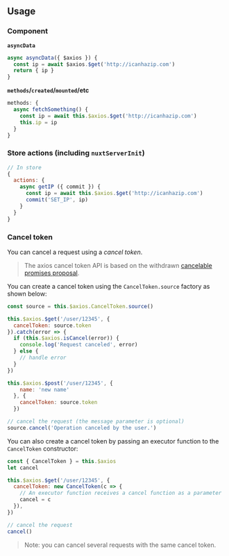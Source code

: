 ## Usage

### Component

**`asyncData`**

```js
async asyncData({ $axios }) {
  const ip = await $axios.$get('http://icanhazip.com')
  return { ip }
}
```

**`methods`/`created`/`mounted`/etc**

```js
methods: {
  async fetchSomething() {
    const ip = await this.$axios.$get('http://icanhazip.com')
    this.ip = ip
  }
}
```

### Store actions (including `nuxtServerInit`)

```js
// In store
{
  actions: {
    async getIP ({ commit }) {
      const ip = await this.$axios.$get('http://icanhazip.com')
      commit('SET_IP', ip)
    }
  }
}
```

### Cancel token

You can cancel a request using a _cancel token_.

> The axios cancel token API is based on the withdrawn [cancelable promises proposal](https://github.com/tc39/proposal-cancelable-promises).

You can create a cancel token using the `CancelToken.source` factory as shown below:

```js
const source = this.$axios.CancelToken.source()

this.$axios.$get('/user/12345', {
  cancelToken: source.token
}).catch(error => {
  if (this.$axios.isCancel(error)) {
    console.log('Request canceled', error)
  } else {
    // handle error
  }
})

this.$axios.$post('/user/12345', {
    name: 'new name'
  }, {
    cancelToken: source.token
  })

// cancel the request (the message parameter is optional)
source.cancel('Operation canceled by the user.')
```

You can also create a cancel token by passing an executor function to the `CancelToken` constructor:

```js
const { CancelToken } = this.$axios
let cancel

this.$axios.$get('/user/12345', {
  cancelToken: new CancelToken(c => {
    // An executor function receives a cancel function as a parameter
    cancel = c
  }),
})

// cancel the request
cancel()
```

> Note: you can cancel several requests with the same cancel token.

